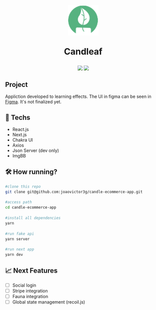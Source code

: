 <h1 align="center" display="flex">
  <img alt="Candle logo" title="podcastr" src="./public/icon.svg" width="100px" />

Candleaf

</h1>

<div align="center">
    <img src="https://img.shields.io/badge/joaovictor3g-Candle-APP" />
    <img src="https://img.shields.io/badge/license-MIT-green"/>
</div>

## Project

Appliction developed to learning effects. The UI in figma can be seen in [Figma](<https://www.figma.com/file/NDNtKPfCKX2pmfNYoqMsIb/E-Commerce-UI-KIT-(Community)?node-id=116%3A1557>).
It's not finalized yet.

## 🚀 Techs

- React.js
- Next.js
- Chakra UI
- Axios
- Json Server (dev only)
- ImgBB

## 🛠️ How running?

```bash
#clone this repo
git clone git@github.com:joaovictor3g/candle-ecommerce-app.git

#access path
cd candle-ecommerce-app

#install all dependencies
yarn

#run fake api
yarn server

#run next app
yarn dev
```

## 📈 Next Features

- [ ] Social login
- [ ] Stripe integration
- [ ] Fauna integration
- [ ] Global state management (recoil.js)
